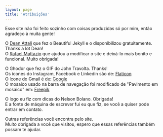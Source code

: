```yaml
---
layout: page
title: 'Atribuições'
---
```


Esse site não foi feito sozinho com coisas produzidas só por mim, então agradeço à muita gente!


O [Dean Attali](https://deanattali.com/) que fez o Beautiful Jekyll e o disponibilizou gratuitamente. Thanks a lot Dean!  
O [Rafael Mattazio](https://github.com/rahcor) que ajudou a modificar o site e deixá-lo mais bonito e funcional. Muito obrigada!


O Ghodor que fez o GIF do John Travolta. Thanks!  
Os ícones do Instagram, Facebook e Linkedin são de: [Flaticon](https://www.flaticon.com/authors/freepik)  
O ícone do Gmail é de: [Google](https://www.flaticon.com/authors/google)  
O mosaico usado na barra de navegação foi modificado de "Pavimento em mosaico" em: [Freepik](https://br.freepik.com/fotos/fundo)  


O logo eu fiz com dicas do Nelson Bolano. Obrigada!  
E a fonte de máquina de escrever fui eu que fiz, se você a quiser pode entrar em contato.


Outras referências você encontra pelo site.  
Muito obrigada a você que visitou, espero que essas referências também possam te ajudar.
